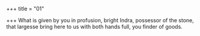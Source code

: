 +++
title = "01"

+++
What is given by you in profusion, bright Indra, possessor of the stone, that largesse bring here to us with both hands full, you finder of goods. 